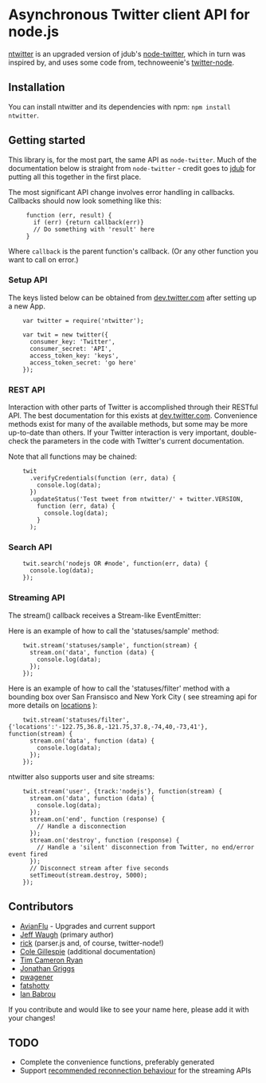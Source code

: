 Asynchronous Twitter client API for node.js
===========================================

[ntwitter](http://github.com/AvianFlu/ntwitter) is an upgraded version of jdub's [node-twitter](http://github.com/jdub/node-twitter), which in turn was inspired by, and uses some code from, technoweenie's [twitter-node](http://github.com/technoweenie/twitter-node).

## Installation

You can install ntwitter and its dependencies with npm: `npm install ntwitter`.


## Getting started

This library is, for the most part, the same API as `node-twitter`. Much of the documentation below is straight from `node-twitter` - credit goes to [jdub](http://github.com/jdub) for putting all this together in the first place. 

The most significant API change involves error handling in callbacks.  Callbacks should now look something like this:

         function (err, result) {
           if (err) {return callback(err)}
           // Do something with 'result' here
         }

Where `callback` is the parent function's callback.  (Or any other function you want to call on error.)

### Setup API 

The keys listed below can be obtained from [dev.twitter.com](http://dev.twitter.com) after setting up a new App.

        var twitter = require('ntwitter');

        var twit = new twitter({
          consumer_key: 'Twitter',
          consumer_secret: 'API',
          access_token_key: 'keys',
          access_token_secret: 'go here'
        });


### REST API 


Interaction with other parts of Twitter is accomplished through their RESTful API.
The best documentation for this exists at [dev.twitter.com](http://dev.twitter.com).  Convenience methods exist
for many of the available methods, but some may be more up-to-date than others.
If your Twitter interaction is very important, double-check the parameters in the code with 
Twitter's current documentation.

Note that all functions may be chained:

        twit
          .verifyCredentials(function (err, data) {
            console.log(data);
          })
          .updateStatus('Test tweet from ntwitter/' + twitter.VERSION,
            function (err, data) {
              console.log(data);
            }
          );

### Search API 

        twit.search('nodejs OR #node', function(err, data) {
          console.log(data);
        });

### Streaming API 

The stream() callback receives a Stream-like EventEmitter:

Here is an example of how to call the 'statuses/sample' method:

        twit.stream('statuses/sample', function(stream) {
          stream.on('data', function (data) {
            console.log(data);
          });
        });
        
Here is an example of how to call the 'statuses/filter' method with a bounding box over San Fransisco and New York City ( see streaming api for more details on [locations](https://dev.twitter.com/docs/streaming-api/methods#locations) ):

        twit.stream('statuses/filter', {'locations':'-122.75,36.8,-121.75,37.8,-74,40,-73,41'}, function(stream) {
          stream.on('data', function (data) {
            console.log(data);
          });
        });

ntwitter also supports user and site streams:

        twit.stream('user', {track:'nodejs'}, function(stream) {
          stream.on('data', function (data) {
            console.log(data);
          });
          stream.on('end', function (response) {
            // Handle a disconnection
          });
          stream.on('destroy', function (response) {
            // Handle a 'silent' disconnection from Twitter, no end/error event fired
          });
          // Disconnect stream after five seconds
          setTimeout(stream.destroy, 5000);
        });

## Contributors

- [AvianFlu](http://github.com/AvianFlu) - Upgrades and current support
- [Jeff Waugh](http://github.com/jdub) (primary author)
- [rick](http://github.com/technoweenie) (parser.js and, of course, twitter-node!)
- [Cole Gillespie](http://github.com/coleGillespie) (additional documentation)
- [Tim Cameron Ryan](http://github.com/timcameronryan)
- [Jonathan Griggs](https://github.com/boatmeme)
- [pwagener](https://github.com/pwagener)
- [fatshotty](https://github.com/fatshotty)
- [Ian Babrou](https://github.com/bobrik)

If you contribute and would like to see your name here, please add it with your changes!

## TODO

- Complete the convenience functions, preferably generated
- Support [recommended reconnection behaviour](http://dev.twitter.com/pages/user_streams_suggestions) for the streaming APIs

